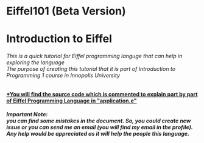 # Eiffel101 (Beta Version)
<h1>Introduction to Eiffel</h1>
<h6>  
This is a quick tutorial for Eiffel programming languge that can help in exploring the language<br/>
The purpose of creating this tutorial that it is part of Introduction to Programming 1 course in Innopolis University
</h6>

<h4> <a href="https://github.com/hany606/Eiffel101/blob/master/application.e">*You will find the source code which is commented to explain part by part of Eiffel Programming Language in "application.e"</a></h4>

<h5><b>Important Note:</b> <br/>
 you can find some mistakes in the document. So, you could create new issue or you can send me an email (you will find my email in the profile). Any help would be appreciated as it will help the people this language.</h5>

